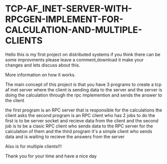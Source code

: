 # TCP-AF_INET-SERVER-WITH-RPCGEN-IMPLEMENT-FOR-CALCULATION-AND-MULTIPLE-CLIENTS
Hello this is my first project on distributed systems if you think there can be some improvments please leave a comment,download it make your changes and lets discuss about this.

More information on how it works.

The main concept of this project is that you have 3 programs to create a tcp af inet server where the client  is sending data to the server and the server is doing the calculation through the rpc implemention and sends the answer to the client  

the first program is an RPC server that is responsible for the calculations the client asks
the second program is an RPC client who has 2 jobs to do the first is to be server socket and recieve data from the client and the second  job is to be a clasic RPC client who sends data to the RPC server  for the calculation of them
and the third program it's a simple client who sends data and is waiting to recieve the answers from the server 

Also is for multiple clients!!! 

Thank you for your time and have a nice day 
